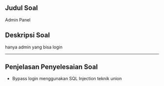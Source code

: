 ## Judul Soal
Admin Panel

## Deskripsi Soal
hanya admin yang bisa login

---

## Penjelasan Penyelesaian Soal
- Bypass login menggunakan SQL Injection teknik union